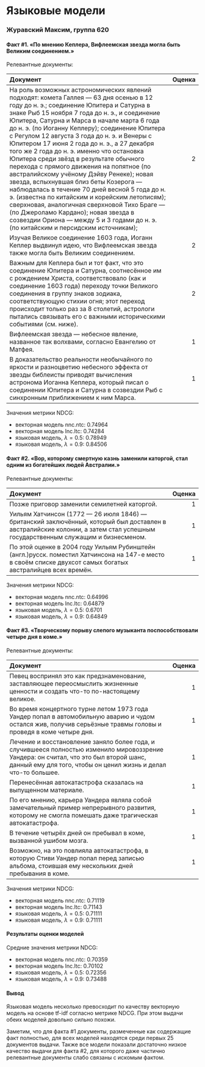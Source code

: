 # Языковые модели

### Журавский Максим, группа 620

#### Факт #1. «По мнению Кеплера, Вифлеемская звезда могла быть Великим соединением.»

Релевантные документы:

| Документ                                                                                                                                                                                                                                                                                                                                                                                                                                                                                                                                                                                                                                                                                                                                                                                                                                                                                         |  Оценка |
|:-------------------------------------------------------------------------------------------------------------------------------------------------------------------------------------------------------------------------------------------------------------------------------------------------------------------------------------------------------------------------------------------------------------------------------------------------------------------------------------------------------------------------------------------------------------------------------------------------------------------------------------------------------------------------------------------------------------------------------------------------------------------------------------------------------------------------------------------------------------------------------------------------|--------:|
| На роль возможных астрономических явлений подходят: комета Галлея — 63 дня осенью в 12 году до н. э.; соединение Юпитера и Сатурна в знаке Рыб 15 ноября 7 года до н. э., и соединение Юпитера, Сатурна и Марса в начале марта 6 года до н. э. (по Иоганну Кеплеру); соединение Юпитера с Регулом 12 августа 3 года до н. э. и Венеры с Юпитером 17 июня 2 года до н. э., а 27 декабря того же 2 года до н. э. именно что остановка Юпитера среди звёзд в результате обычного перехода с прямого движения на попятное (по австралийскому учёному Дэйву Ренеке); новая звезда, вспыхнувшая близ беты Козерога — наблюдалась в течение 70 дней весной 5 года до н. э. (известна по китайским и корейским летописям); сверхновая, аналогичная сверхновой Тихо Браге — (по Джероламо Кардано); новая звезда в созвездии Ориона — между 5 и 3 годами до н. э. (по китайским и персидским источникам); |       2 |
| Изучая Великое соединение 1603 года, Иоганн Кеплер выдвинул идею, что Вифлеемская звезда также могла быть Великим соединением.                                                                                                                                                                                                                                                                                                                                                                                                                                                                                                                                                                                                                                                                                                                                                                   |       2 |
| Важным для Кеплера был и тот факт, что это соединение Юпитера и Сатурна, соотнесённое им с рождением Христа, соответствовало (как и соединение 1603 года) переходу точки Великого соединения в группу знаков зодиака, соответствующую стихии огня; этот переход происходит только раз за 8 столетий, астрологи пытались связывать его с важными историческими событиями (см. ниже).                                                                                                                                                                                                                                                                                                                                                                                                                                                                                                              |       2 |
| Вифлеемская звезда — небесное явление, названное так волхвами, согласно Евангелию от Матфея.                                                                                                                                                                                                                                                                                                                                                                                                                                                                                                                                                                                                                                                                                                                                                                                                     |       1 |
| В доказательство реальности необычайного по яркости и разноцветию небесного эффекта от звезды библеисты приводят вычисления астронома Иоганна Кеплера, который писал о соединении Юпитера и Сатурна в созвездии Рыб с синхронным приближением к ним Марса.                                                                                                                                                                                                                                                                                                                                                                                                                                                                                                                                                                                                                                       |       1 |


Значения метрики NDCG:
- векторная модель nnc.ntc: 0.74964
- векторная модель lnc.ltc: 0.74284
- языковая модель, $\lambda = 0.5$: 0.78949
- языковая модель, $\lambda = 0.9$: 0.84506

#### Факт #2. «Вор, которому смертную казнь заменили каторгой, стал одним из богатейших людей Австралии.»

Релевантные документы:

| Документ                                                                                                                                                                      |  Оценка |
|:------------------------------------------------------------------------------------------------------------------------------------------------------------------------------|--------:|
| Позже приговор заменили семилетней каторгой.                                                                                                                                  |       1 |
| Уильям Хатчинсон (1772 — 26 июля 1846) — британский заключённый, который был доставлен в австралийские колонии, а затем стал успешным государственным служащим и бизнесменом. |       1 |
| По этой оценке в 2004 году Уильям Рубинштейн (англ.)русск. поместил Хатчинсона на 147-е место в своём списке двухсот самых богатых австралийцев всех времён.                  |       1 |


Значения метрики NDCG:
- векторная модель nnc.ntc: 0.64996
- векторная модель lnc.ltc: 0.64879
- языковая модель, $\lambda = 0.5$: 0.6701
- языковая модель, $\lambda = 0.9$: 0.64849

#### Факт #3. «Творческому порыву слепого музыканта поспособствовали четыре дня в коме.»

Релевантные документы:

| Документ                                                                                                                                                                                                  |  Оценка |
|:----------------------------------------------------------------------------------------------------------------------------------------------------------------------------------------------------------|--------:|
| Певец воспринял это как предзнаменование, заставляющее переосмыслить жизненные ценности и создать что-то по-настоящему великое.                                                                           |       1 |
| Во время концертного турне летом 1973 года Уандер попал в автомобильную аварию и чудом остался жив, получив серьёзные травмы головы и проведя в коме четыре дня.                                          |       1 |
| Лечение и восстановление заняло более года, и случившееся полностью изменило мировоззрение Уандера: он считал, что это был второй шанс, данный ему для того, чтобы он ценил жизнь и делал что-то большее. |       1 |
| Перенесённая автокатастрофа сказалась на выпущенном материале.                                                                                                                                            |       1 |
| По его мнению, карьера Уандера являла собой замечательный пример непрерывного развития, которому не смогла помешать даже трагическая автокатастрофа.                                                      |       1 |
| В течение четырёх дней он пребывал в коме, вызванной ушибом мозга.                                                                                                                                        |       1 |
| Возможно, на это повлияла автокатастрофа, в которую Стиви Уандер попал перед записью альбома, стоившая ему нескольких дней пребывания в коме.                                                             |       1 |


Значения метрики NDCG:
- векторная модель nnc.ntc: 0.71119
- векторная модель lnc.ltc: 0.71143
- языковая модель, $\lambda = 0.5$: 0.71111
- языковая модель, $\lambda = 0.9$: 0.71111

#### Результаты оценки моделей

Средние значения метрики NDCG:
- векторная модель nnc.ntc: 0.70359
- векторная модель lnc.ltc: 0.70102
- языковая модель, $\lambda = 0.5$: 0.72356
- языковая модель, $\lambda = 0.9$: 0.73488

#### Вывод

Языковая модель несколько превосходит по качеству векторную модель на основе tf-idf согласно метрике NDCG. При этом выдачи обеих моделей довольно сильно похожи.

Заметим, что для факта #1 документы, размеченные как содержащие факт полностью, для всех моделей находятся среди первых 25 документов выдачи. Также все модели показали достаточно низкое качество выдачи для факта #2, для которого даже частично релевантные документы слабо связаны с искомым фактом.
